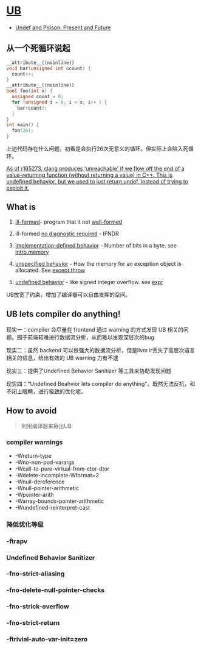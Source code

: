 # [UB]()

- [Undef and Poison: Present and Future](chrome-extension://ikhdkkncnoglghljlkmcimlnlhkeamad/pdf-viewer/web/viewer.html?file=https%3A%2F%2Fllvm.org%2Fdevmtg%2F2020-09%2Fslides%2FLee-UndefPoison.pdf#=&zoom=page-width)

## 从一个死循环说起

```cpp
__attribute__((noinline))
void bar(unsigned int &count) {
  count++;
}
__attribute__((noinline))
bool foo(int x) {
  unsigned count = 0;
  for (unsigned i = 0; i < x; i++ ) {
    bar(count);
  }
}
int main() {
  foo(26);
}
```

上述代码存在什么问题，初看是会执行26次无意义的循环。但实际上会陷入死循环。

[As of r165273, clang produces 'unreachable' if we flow off the end of a value-returning function (without returning a value) in C++. This is undefined behavior, but we used to just return undef, instead of trying to exploit it.](https://lists.llvm.org/pipermail/cfe-dev/2012-October/024730.html)

## What is

1. [ill-formed](http://eel.is/c++draft/defns.ill.formed)- program that it not [well-formed](http://eel.is/c++draft/defns.well.formed)

2. ill-formed [no diagnostic required](https://en.cppreference.com/w/cpp/language/ndr) - IFNDR

3. [implementation-defined behavior](http://eel.is/c++draft/defns.impl.defined) - Number of bits in a byte. see [intro.memory](http://eel.is/c++draft/intro.memory) 

4. [unspecified behavior](http://eel.is/c++draft/defns.unspecified) - How the memory for an exception object is allocated. See [except.throw](http://eel.is/c++draft/except.throw#4)

5. [undefined behavior](http://eel.is/c++draft/defns.undefined) - like signed integer overflow. see [expr](http://eel.is/c++draft/expr#pre-4)

UB放宽了约束，增加了编译器可以自由发挥的空间。

## UB lets compiler do anything!

现实一：compiler 会尽量在 frontend 通过 warning 的方式发现 UB 相关的问题。囿于前端较难进行数据流分析，从而难以发现深层次的bug

现实二：虽然 backend 可以做强大的数据流分析，但是llvm ir丢失了高层次语言相关的信息，给出有效的 UB warning 力有不逮

现实三：提供了Undefined Behavior Sanitizer 等工具来协助发现问题

现实四："Undefined Beahvior lets compiler do anything"。既然无法反抗，和不闭上眼睛，进行极致的优化呢。

## How to avoid

> 利用编译器来揪出UB

### compiler warnings

* -Wreturn-type
* -Wno-non-pod-varargs
* -Wcall-to-pure-virtual-from-ctor-dtor
* -Wdelete-incomplete-Wformat=2
* -Wnull-dereference
* -Wnull-pointer-arithmetic
* -Wpointer-arith
* -Warray-bounds-pointer-arithmetic
* -Wundefined-reinterpret-cast

### 降低优化等级

### -ftrapv

### Undefined Behavior Sanitizer

### -fno-strict-aliasing

### -fno-delete-null-pointer-checks

### -fno-strick-overflow

### -fno-strict-return

### -ftrivial-auto-var-init=zero